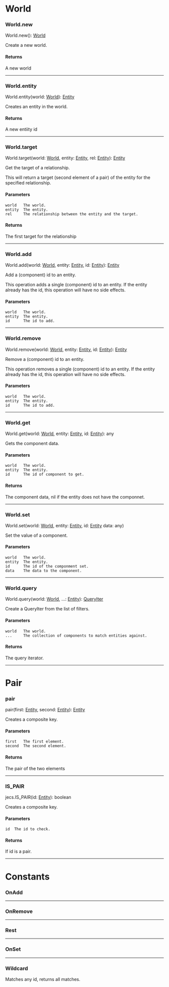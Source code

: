 # World

### World.new

World.new(): [World](../api-types.md#World)

Create a new world.

#### Returns
A new world

---

### World.entity

World.entity(world: [World](../api-types.md#World)): [Entity](../api-types.md#Entity)

Creates an entity in the world.

#### Returns
A new entiity id

---

### World.target

World.target(world: [World](../api-types.md#World), 
             entity: [Entity](../api-types.md#Entity), 
             rel: [Entity](../api-types.md#Entity)): [Entity](../api-types.md#Entity)

Get the target of a relationship.

This will return a target (second element of a pair) of the entity for the specified relationship. 

#### Parameters
    world	The world.
    entity  The entity.
    rel     The relationship between the entity and the target.

#### Returns

The first target for the relationship

--- 

### World.add

World.add(world: [World](../api-types.md#World), 
          entity: [Entity](../api-types.md#Entity), 
          id: [Entity](../api-types.md#Entity)): [Entity](..#api-types.md#Entity)

Add a (component) id to an entity.

This operation adds a single (component) id to an entity. 
If the entity already has the id, this operation will have no side effects.

#### Parameters
    world   The world.
    entity  The entity.
    id      The id to add. 

--- 

### World.remove

World.remove(world: [World](../api-types#World), 
             entity: [Entity](../api-types#Entity), 
             id: [Entity](../api-types#Entity)): [Entity](../api-types#Entity)

Remove a (component) id to an entity.

This operation removes a single (component) id to an entity. 
If the entity already has the id, this operation will have no side effects.

#### Parameters
    world   The world.
    entity  The entity.
    id      The id to add. 

---

### World.get

World.get(world: [World](../api-types.md#World), 
          entity: [Entity](../api-types.md#Entity), 
          id: [Entity](../api-types.md#Entity)): any

Gets the component data.  

#### Parameters
    world	The world.
    entity  The entity.
    id      The id of component to get. 

#### Returns
The component data, nil if the entity does not have the componnet.

---

### World.set

World.set(world: [World](../api-types.md#World), 
          entity: [Entity](../api-types.md#Entity), 
          id: [Entity](../api-types.md#Entity)
          data: any)

Set the value of a component.

#### Parameters
    world   The world.
    entity  The entity.
    id      The id of the componment set. 
    data    The data to the component.

---

### World.query

World.query(world: [World](../api-types.md#World), 
            ...: [Entity](../api-types.mdEntity)): [QueryIter](../api-types.md#QueryIter)

Create a QueryIter from the list of filters.

#### Parameters
    world   The world.
    ...     The collection of components to match entities against.

#### Returns

The query iterator.

---

# Pair 

### pair

pair(first: [Entity](../api-types#Entity), 
          second: [Entity](../api-types#Entity)): [Entity](../api-types#Entity)

Creates a composite key.

#### Parameters
    first   The first element.
    second  The second element.

#### Returns

The pair of the two elements

---

### IS_PAIR

jecs.IS_PAIR(id: [Entity](../api-types#Entity)): boolean

Creates a composite key.

#### Parameters
    id  The id to check.

#### Returns

If id is a pair.

---

# Constants

### OnAdd

---

### OnRemove

---

### Rest

---

### OnSet

---

### Wildcard

Matches any id, returns all matches.

